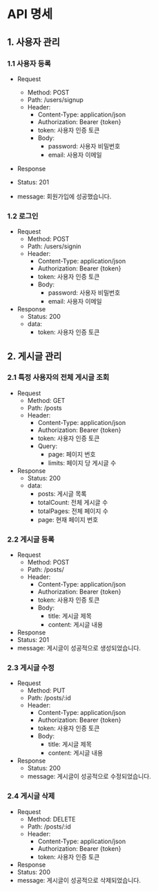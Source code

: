 # API 명세

## 1. 사용자 관리
### 1.1 사용자 등록
- Request
    - Method: POST
    - Path: /users/signup
    - Header:
        - Content-Type: application/json
        - Authorization: Bearer {token}
        - token: 사용자 인증 토큰
        - Body:
            - password: 사용자 비밀번호
            - email: 사용자 이메일

- Response
- Status: 201
- message: 회원가입에 성공했습니다.

### 1.2 로그인
- Request
    - Method: POST
    - Path: /users/signin
    - Header:
        - Content-Type: application/json
        - Authorization: Bearer {token}
        - token: 사용자 인증 토큰
        - Body:
            - password: 사용자 비밀번호
            - email: 사용자 이메일
- Response
    - Status: 200
    - data:
        - token: 사용자 인증 토큰

## 2. 게시글 관리
### 2.1 특정 사용자의 전체 게시글 조회
- Request
    - Method: GET
    - Path: /posts
    - Header:
        - Content-Type: application/json
        - Authorization: Bearer {token}
        - token: 사용자 인증 토큰
        - Query:
            - page: 페이지 번호
            - limits: 페이지 당 게시글 수
- Response
    - Status: 200
    - data:
        - posts: 게시글 목록
        - totalCount: 전체 게시글 수
        - totalPages: 전체 페이지 수
        - page: 현재 페이지 번호

### 2.2 게시글 등록
- Request
    - Method: POST
    - Path: /posts/
    - Header:
        - Content-Type: application/json
        - Authorization: Bearer {token}
        - token: 사용자 인증 토큰
        - Body:
            - title: 게시글 제목
            - content: 게시글 내용
- Response
- Status: 201
- message: 게시글이 성공적으로 생성되었습니다.

### 2.3 게시글 수정
- Request
    - Method: PUT
    - Path: /posts/:id
    - Header:
        - Content-Type: application/json
        - Authorization: Bearer {token}
        - token: 사용자 인증 토큰
        - Body:
            - title: 게시글 제목
            - content: 게시글 내용
- Response
    - Status: 200
    - message: 게시글이 성공적으로 수정되었습니다.

### 2.4 게시글 삭제
- Request
    - Method: DELETE
    - Path: /posts/:id
    - Header:
        - Content-Type: application/json
        - Authorization: Bearer {token}
        - token: 사용자 인증 토큰
- Response
- Status: 200
- message: 게시글이 성공적으로 삭제되었습니다.
